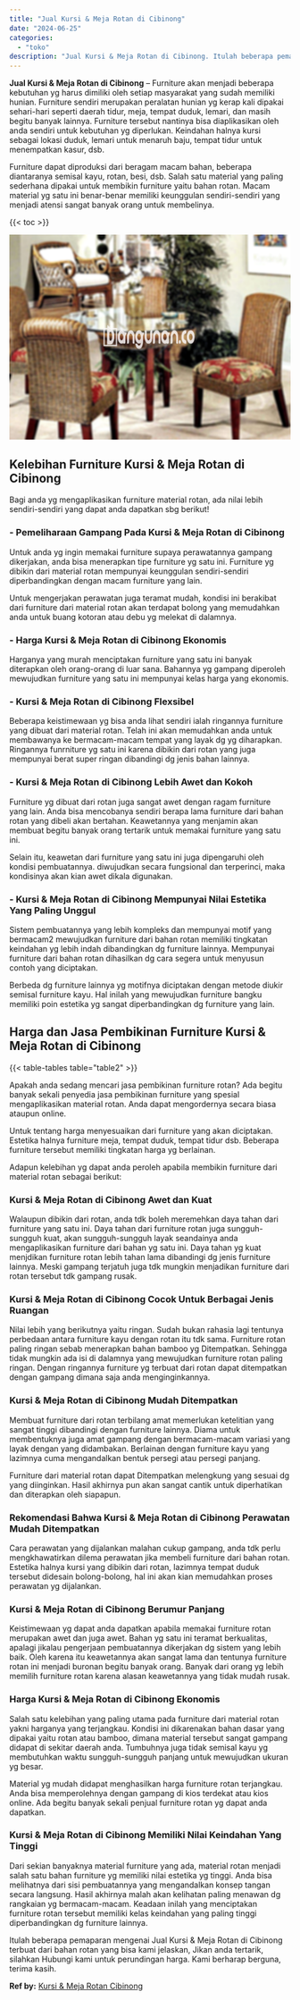 ```yaml
---
title: "Jual Kursi & Meja Rotan di Cibinong"
date: "2024-06-25"
categories: 
  - "toko"
description: "Jual Kursi & Meja Rotan di Cibinong. Itulah beberapa pemaparan mengenai Jual Kursi & Meja Rotan di Cibinong terbuat dari bahan rotan yang bisa kami jelaskan,..."
---
```


**Jual Kursi & Meja Rotan di Cibinong** – Furniture akan menjadi beberapa kebutuhan yg harus dimiliki oleh setiap masyarakat yang sudah memiliki hunian. Furniture sendiri merupakan peralatan hunian yg kerap kali dipakai sehari-hari seperti daerah tidur, meja, tempat duduk, lemari, dan masih begitu banyak lainnya. Furniture tersebut nantinya bisa diaplikasikan oleh anda sendiri untuk kebutuhan yg diperlukan. Keindahan halnya kursi sebagai lokasi duduk, lemari untuk menaruh baju, tempat tidur untuk menempatkan kasur, dsb.

Furniture dapat diproduksi dari beragam macam bahan, beberapa diantaranya semisal kayu, rotan, besi, dsb. Salah satu material yang paling sederhana dipakai untuk membikin furniture yaitu bahan rotan. Macam material yg satu ini benar-benar memiliki keunggulan sendiri-sendiri yang menjadi atensi sangat banyak orang untuk membelinya.

{{< toc >}}

![Jual Kursi & Meja Rotan di Cibinong](/images/kursi-meja-rotan-murah18.png)

## Kelebihan Furniture Kursi & Meja Rotan di Cibinong

Bagi anda yg mengaplikasikan furniture material rotan, ada nilai lebih sendiri-sendiri yang dapat anda dapatkan sbg berikut!

### \- Pemeliharaan Gampang Pada Kursi & Meja Rotan di Cibinong

Untuk anda yg ingin memakai furniture supaya perawatannya gampang dikerjakan, anda bisa menerapkan tipe furniture yg satu ini. Furniture yg dibikin dari material rotan mempunyai keunggulan sendiri-sendiri diperbandingkan dengan macam furniture yang lain.

Untuk mengerjakan perawatan juga teramat mudah, kondisi ini berakibat dari furniture dari material rotan akan terdapat bolong yang memudahkan anda untuk buang kotoran atau debu yg melekat di dalamnya.

### \- Harga Kursi & Meja Rotan di Cibinong Ekonomis

Harganya yang murah menciptakan furniture yang satu ini banyak diterapkan oleh orang-orang di luar sana. Bahannya yg gampang diperoleh mewujudkan furniture yang satu ini mempunyai kelas harga yang ekonomis.

### \- Kursi & Meja Rotan di Cibinong Flexsibel

Beberapa keistimewaan yg bisa anda lihat sendiri ialah ringannya furniture yang dibuat dari material rotan. Telah ini akan memudahkan anda untuk membawanya ke bermacam-macam tempat yang layak dg yg diharapkan. Ringannya funrniture yg satu ini karena dibikin dari rotan yang juga mempunyai berat super ringan dibandingi dg jenis bahan lainnya.

### \- Kursi & Meja Rotan di Cibinong Lebih Awet dan Kokoh

Furniture yg dibuat dari rotan juga sangat awet dengan ragam furniture yang lain. Anda bisa mencobanya sendiri berapa lama furniture dari bahan rotan yang dibeli akan bertahan. Keawetannya yang menjamin akan membuat begitu banyak orang tertarik untuk memakai furniture yang satu ini.

Selain itu, keawetan dari furniture yang satu ini juga dipengaruhi oleh kondisi pembuatannya. diwujudkan secara fungsional dan terperinci, maka kondisinya akan kian awet dikala digunakan.

### \- Kursi & Meja Rotan di Cibinong Mempunyai Nilai Estetika Yang Paling Unggul

Sistem pembuatannya yang lebih kompleks dan mempunyai motif yang bermacam2 mewujudkan furniture dari bahan rotan memiliki tingkatan keindahan yg lebih indah dibandingkan dg furniture lainnya. Mempunyai furniture dari bahan rotan dihasilkan dg cara segera untuk menyusun contoh yang diciptakan.

Berbeda dg furniture lainnya yg motifnya diciptakan dengan metode diukir semisal furniture kayu. Hal inilah yang mewujudkan furniture bangku memiliki poin estetika yg sangat diperbandingkan dg furniture yang lain.

## Harga dan Jasa Pembikinan Furniture Kursi & Meja Rotan di Cibinong

{{< table-tables table="table2" >}}

Apakah anda sedang mencari jasa pembikinan furniture rotan? Ada begitu banyak sekali penyedia jasa pembikinan furniture yang spesial mengaplikasikan material rotan. Anda dapat mengordernya secara biasa ataupun online.

Untuk tentang harga menyesuaikan dari furniture yang akan diciptakan. Estetika halnya furniture meja, tempat duduk, tempat tidur dsb. Beberapa furniture tersebut memiliki tingkatan harga yg berlainan.

Adapun kelebihan yg dapat anda peroleh apabila membikin furniture dari material rotan sebagai berikut:

### Kursi & Meja Rotan di Cibinong Awet dan Kuat

Walaupun dibikin dari rotan, anda tdk boleh meremehkan daya tahan dari furniture yang satu ini. Daya tahan dari furniture rotan juga sungguh-sungguh kuat, akan sungguh-sungguh layak seandainya anda mengaplikasikan furniture dari bahan yg satu ini. Daya tahan yg kuat menjdikan furniture rotan lebih tahan lama dibandingi dg jenis furniture lainnya. Meski gampang terjatuh juga tdk mungkin menjadikan furniture dari rotan tersebut tdk gampang rusak.

### Kursi & Meja Rotan di Cibinong Cocok Untuk Berbagai Jenis Ruangan

Nilai lebih yang berikutnya yaitu ringan. Sudah bukan rahasia lagi tentunya perbedaan antara furniture kayu dengan rotan itu tdk sama. Furniture rotan paling ringan sebab menerapkan bahan bamboo yg Ditempatkan. Sehingga tidak mungkin ada isi di dalamnya yang mewujudkan furniture rotan paling ringan. Dengan ringannya furniture yg terbuat dari rotan dapat ditempatkan dengan gampang dimana saja anda menginginkannya.

### Kursi & Meja Rotan di Cibinong Mudah Ditempatkan

Membuat furniture dari rotan terbilang amat memerlukan ketelitian yang sangat tinggi dibandingi dengan furniture lainnya. Diama untuk membentuknya juga amat gampang dengan bermacam-macam variasi yang layak dengan yang didambakan. Berlainan dengan furniture kayu yang lazimnya cuma mengandalkan bentuk persegi atau persegi panjang.

Furniture dari material rotan dapat Ditempatkan melengkung yang sesuai dg yang diinginkan. Hasil akhirnya pun akan sangat cantik untuk diperhatikan dan diterapkan oleh siapapun.

### Rekomendasi Bahwa Kursi & Meja Rotan di Cibinong Perawatan Mudah Ditempatkan

Cara perawatan yang dijalankan malahan cukup gampang, anda tdk perlu mengkhawatirkan dilema perawatan jika membeli furniture dari bahan rotan. Estetika halnya kursi yang dibikin dari rotan, lazimnya tempat duduk tersebut didesain bolong-bolong, hal ini akan kian memudahkan proses perawatan yg dijalankan.

### Kursi & Meja Rotan di Cibinong Berumur Panjang

Keistimewaan yg dapat anda dapatkan apabila memakai furniture rotan merupakan awet dan juga awet. Bahan yg satu ini teramat berkualitas, apalagi jikalau pengerjaan pembuatannya dikerjakan dg sistem yang lebih baik. Oleh karena itu keawetannya akan sangat lama dan tentunya furniture rotan ini menjadi buronan begitu banyak orang. Banyak dari orang yg lebih memilih furniture rotan karena alasan keawetannya yang tidak mudah rusak.

### Harga Kursi & Meja Rotan di Cibinong Ekonomis

Salah satu kelebihan yang paling utama pada furniture dari material rotan yakni harganya yang terjangkau. Kondisi ini dikarenakan bahan dasar yang dipakai yaitu rotan atau bamboo, dimana material tersebut sangat gampang didapat di sekitar daerah anda. Tumbuhnya juga tidak semisal kayu yg membutuhkan waktu sungguh-sungguh panjang untuk mewujudkan ukuran yg besar.

Material yg mudah didapat menghasilkan harga furniture rotan terjangkau. Anda bisa memperolehnya dengan gampang di kios terdekat atau kios online. Ada begitu banyak sekali penjual furniture rotan yg dapat anda dapatkan.

### Kursi & Meja Rotan di Cibinong Memiliki Nilai Keindahan Yang Tinggi

Dari sekian banyaknya material furniture yang ada, material rotan menjadi salah satu bahan furniture yg memiliki nilai estetika yg tinggi. Anda bisa melihatnya dari sisi pembuatannya yang mengandalkan konsep tangan secara langsung. Hasil akhirnya malah akan kelihatan paling menawan dg rangkaian yg bermacam-macam. Keadaan inilah yang menciptakan furniture rotan tersebut memiliki kelas keindahan yang paling tinggi diperbandingkan dg furniture lainnya.

Itulah beberapa pemaparan mengenai Jual Kursi & Meja Rotan di Cibinong terbuat dari bahan rotan yang bisa kami jelaskan, Jikan anda tertarik, silahkan Hubungi kami untuk perundingan harga. Kami berharap berguna, terima kasih.

**Ref by:** [Kursi & Meja Rotan Cibinong](https://id.wikipedia.org/wiki/Kursi)
